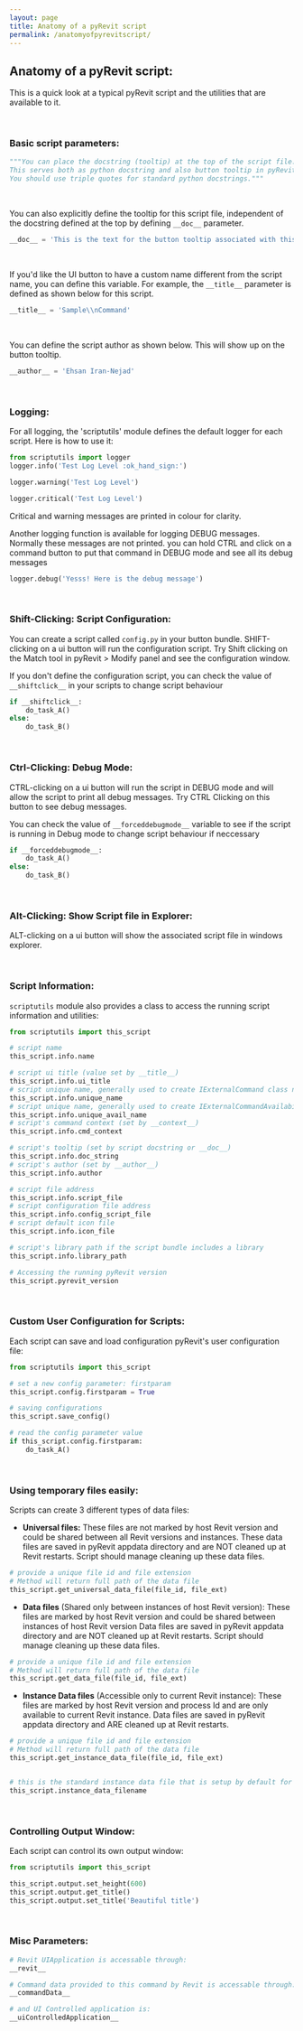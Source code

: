 ```yaml
---
layout: page
title: Anatomy of a pyRevit script
permalink: /anatomyofpyrevitscript/
---
```


## Anatomy of a pyRevit script:

This is a quick look at a typical pyRevit script and the utilities that are available to it.

&nbsp;

### Basic script parameters:
``` python
"""You can place the docstring (tooltip) at the top of the script file.
This serves both as python docstring and also button tooltip in pyRevit.
You should use triple quotes for standard python docstrings."""
```

&nbsp;

You can also explicitly define the tooltip for this script file,
independent of the docstring defined at the top by defining `__doc__` parameter.

``` python
__doc__ = 'This is the text for the button tooltip associated with this script.'
```

&nbsp;

If you'd like the UI button to have a custom name different from the script name, you can define this variable.
For example, the `__title__` parameter is defined as shown below for this script.


``` python
__title__ = 'Sample\\nCommand'
```

&nbsp;

You can define the script author as shown below. This will show up on the button tooltip.

``` python
__author__ = 'Ehsan Iran-Nejad'
```

&nbsp;

### Logging:
For all logging, the 'scriptutils' module defines the default logger for each script. Here is how to use it:

``` python
from scriptutils import logger
logger.info('Test Log Level :ok_hand_sign:')

logger.warning('Test Log Level')

logger.critical('Test Log Level')
```

Critical and warning messages are printed in colour for clarity.


Another logging function is available for logging DEBUG messages. Normally these messages are not printed.
you can hold CTRL and click on a command button to put that command in DEBUG mode and see all its debug messages

``` python 
logger.debug('Yesss! Here is the debug message')
```

&nbsp;

### Shift-Clicking: Script Configuration:
You can create a script called `config.py` in your button bundle.
SHIFT-clicking on a ui button will run the configuration script.
Try Shift clicking on the Match tool in pyRevit > Modify panel and see the configuration window.

If you don't define the configuration script, you can check the value of `__shiftclick__` in your scripts
to change script behaviour

``` python
if __shiftclick__:
    do_task_A()
else:
    do_task_B()
```

&nbsp;

### Ctrl-Clicking: Debug Mode:
CTRL-clicking on a ui button will run the script in DEBUG mode and will allow the script to print all debug messages. Try CTRL Clicking on this button to see debug messages.

You can check the value of `__forceddebugmode__` variable to see if the script is running in Debug mode to change script behaviour if neccessary

``` python
if __forceddebugmode__:
	do_task_A()
else:
	do_task_B()
```

&nbsp;

### Alt-Clicking: Show Script file in Explorer:
ALT-clicking on a ui button will show the associated script file in windows explorer.

&nbsp;

### Script Information:
`scriptutils` module also provides a class to access the running script information and utilities:

``` python
from scriptutils import this_script

# script name
this_script.info.name

# script ui title (value set by __title__)
this_script.info.ui_title
# script unique name, generally used to create IExternalCommand class names
this_script.info.unique_name
# script unique name, generally used to create IExternalCommandAvailability class names
this_script.info.unique_avail_name
# script's command context (set by __context__)
this_script.info.cmd_context

# script's tooltip (set by script docstring or __doc__)
this_script.info.doc_string
# script's author (set by __author__)
this_script.info.author

# script file address
this_script.info.script_file
# script configuration file address
this_script.info.config_script_file
# script default icon file
this_script.info.icon_file

# script's library path if the script bundle includes a library
this_script.info.library_path

# Accessing the running pyRevit version
this_script.pyrevit_version
```

&nbsp;

### Custom User Configuration for Scripts:
Each script can save and load configuration pyRevit's user configuration file:

``` python
from scriptutils import this_script

# set a new config parameter: firstparam
this_script.config.firstparam = True

# saving configurations
this_script.save_config()

# read the config parameter value
if this_script.config.firstparam:
    do_task_A()
```

&nbsp;

### Using temporary files easily:
Scripts can create 3 different types of data files:

- **Universal files:** These files are not marked by host Revit version and could be shared between all Revit versions and instances.
These data files are saved in pyRevit appdata directory and are NOT cleaned up at Revit restarts. Script should manage cleaning up these data files.

``` python
# provide a unique file id and file extension
# Method will return full path of the data file
this_script.get_universal_data_file(file_id, file_ext)
```

- **Data files** (Shared only between instances of host Revit version): These files are marked by host Revit version and could be shared between instances of host Revit version
Data files are saved in pyRevit appdata directory and are NOT cleaned up at Revit restarts.
Script should manage cleaning up these data files.

``` python
# provide a unique file id and file extension
# Method will return full path of the data file
this_script.get_data_file(file_id, file_ext)
```

- **Instance Data files** (Accessible only to current Revit instance):
These files are marked by host Revit version and process Id and are only available to current Revit instance.
Data files are saved in pyRevit appdata directory and ARE cleaned up at Revit restarts.

``` python
# provide a unique file id and file extension
# Method will return full path of the data file
this_script.get_instance_data_file(file_id, file_ext)


# this is the standard instance data file that is setup by default for this script
this_script.instance_data_filename
```

&nbsp;

### Controlling Output Window:
Each script can control its own output window:

``` python
from scriptutils import this_script

this_script.output.set_height(600)
this_script.output.get_title()
this_script.output.set_title('Beautiful title')
```

&nbsp;

### Misc Parameters:
``` python
# Revit UIApplication is accessable through:
__revit__

# Command data provided to this command by Revit is accessable through:
__commandData__

# and UI Controlled application is:
__uiControlledApplication__
```
